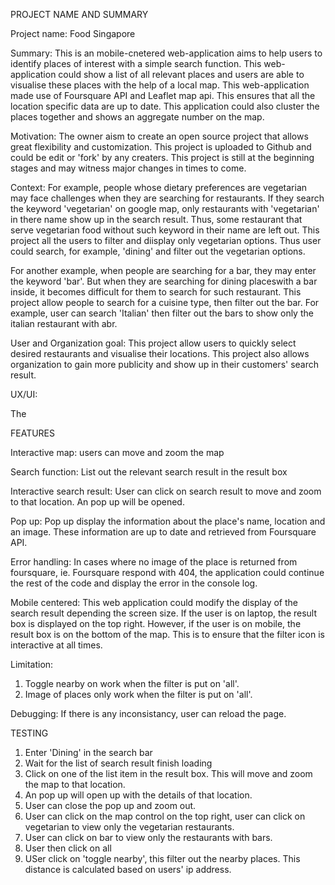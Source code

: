 PROJECT NAME AND SUMMARY

Project name: Food Singapore

Summary: This is an mobile-cnetered web-application aims to help users to identify places of interest with a simple search function. This web-application could show a list of all relevant places and users are able to visualise these places with the help of a local map. This web-application made use of Foursquare API and Leaflet map api. This ensures that all the location specific data are up to date. This application could also cluster the places together and shows an aggregate number on the map.

Motivation: The owner aism to create an open source project that allows great flexibility and customization. This project is uploaded to Github and could be edit or 'fork' by any creaters. This project is still at the beginning stages and may witness major changes in times to come.

Context: For example, people whose dietary preferences are vegetarian may face challenges when they are searching for restaurants. If they search the keyword 'vegetarian' on google map, only restaurants with 'vegetarian' in there name show up in the search result. Thus, some restaurant that serve vegetarian food without such keyword in their name are left out. This project all the users to filter and diisplay only vegetarian options. Thus user could search, for example, 'dining' and filter out the vegetarian options.

For another example, when people are searching for a bar, they may enter the keyword 'bar'. But when they are searching for dining placeswith a bar inside, it becomes difficult for them to search for such restaurant. This project allow people to search for a cuisine type, then filter out the bar. For example, user can search 'Italian' then filter out the bars to show only the italian restaurant with abr.

User and Organization goal: This project allow users to quickly select desired restaurants and visualise their locations. This project also allows organization to gain more publicity and show up in their customers' search result.

UX/UI:

The 

FEATURES

Interactive map: users can move and zoom the map

Search function: List out the relevant search result in the result box

Interactive search result: User can click on search result to move and zoom to that location. An pop up will be opened.

Pop up: Pop up display the information about the place's name, location and an image. These information are up to date and retrieved from Foursquare API.

Error handling: In cases where no image of the place is returned from foursquare, ie. Foursquare respond with 404, the application could continue the rest of the code and display the error in the console log.

Mobile centered: This web application could modify the display of the search result depending the screen size. If the user is on laptop, the result box is displayed on the top right. However, if the user is on mobile, the result box is on the bottom of the map. This is to ensure that the filter icon is interactive at all times.

Limitation: 

1. Toggle nearby on work when the filter is put on 'all'.
2. Image of places only work when the filter is put on 'all'.


Debugging: If there is any inconsistancy, user can reload the page.


TESTING

1. Enter 'Dining' in the search bar
2. Wait for the list of search result finish loading
3. Click on one of the list item in the result box. This will move and zoom the map to that location.
4. An pop up will open up with the details of that location.
5. User can close the pop up and zoom out.
6. User can click on the map control on the top right, user can click on vegetarian to view only the vegetarian restaurants.
7. User can click on bar to view only the restaurants with bars.
8. User then click on all
9. USer click on 'toggle nearby', this filter out the nearby places. This distance is calculated based on users' ip address.


